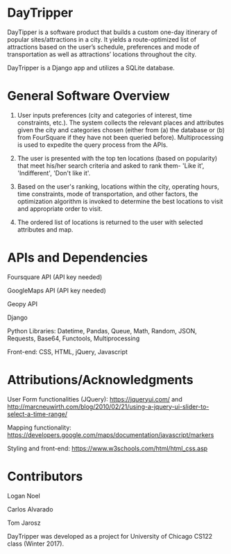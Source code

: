 # DayTripper

DayTipper is a software product that builds a custom one-day itinerary of popular sites/attractions in a city. It yields a route-optimized list of attractions based on the user’s schedule, preferences and mode of transportation as well as attractions’ locations throughout the city.

DayTripper is a Django app and utilizes a SQLite database. 

# General Software Overview

1. User inputs preferences (city and categories of interest, time constraints, etc.). The system collects the relevant places and attributes given the city and categories chosen (either from (a) the database or (b) from FourSquare if they have not been queried before). Multiprocessing is used to expedite the query process from the APIs.

2. The user is presented with the top ten locations (based on popularity) that meet his/her search criteria and asked to rank them- 'Like it', 'Indifferent', 'Don't like it'.

3. Based on the user's ranking, locations within the city, operating hours, time constraints, mode of transportation, and other factors, the optimization algorithm is invoked to determine the best locations to visit and appropriate order to visit.

4. The ordered list of locations is returned to the user with selected attributes and map. 

# APIs and Dependencies
Foursquare API (API key needed)

GoogleMaps API (API key needed)

Geopy API

Django

Python Libraries: Datetime, Pandas, Queue, Math, Random, JSON, Requests, Base64, Functools, Multiprocessing 

Front-end: CSS, HTML, jQuery, Javascript

# Attributions/Acknowledgments
User Form functionalities (JQuery): https://jqueryui.com/ and http://marcneuwirth.com/blog/2010/02/21/using-a-jquery-ui-slider-to-select-a-time-range/

Mapping functionality: https://developers.google.com/maps/documentation/javascript/markers

Styling and front-end: https://www.w3schools.com/html/html_css.asp

# Contributors

Logan Noel

Carlos Alvarado

Tom Jarosz

DayTripper was developed as a project for University of Chicago CS122 class (Winter 2017).